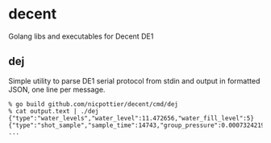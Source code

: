# decent
Golang libs and executables for Decent DE1

## dej

Simple utility to parse DE1 serial protocol from stdin and output in formatted JSON, one line per message.

```shell
% go build github.com/nicpottier/decent/cmd/dej
% cat output.text | ./dej
{"type":"water_levels","water_level":11.472656,"water_fill_level":5}
{"type":"shot_sample","sample_time":14743,"group_pressure":0.0007324219,"group_flow":0,"mix_temp":90.14453,"head_temp":88.777084,"set_mix_temp":80,"set_head_temp":89,"set_group_pressure":0,"set_group_flow":3,"frame_number":3,"steam_temp":164}
...
```